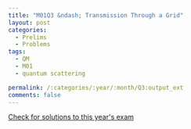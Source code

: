 ```yaml
---
title: "M01Q3 &ndash; Transmission Through a Grid"
layout: post
categories:
  - Prelims
  - Problems
tags:
  - QM
  - M01
  - quantum scattering

permalink: /:categories/:year/:month/Q3:output_ext
comments: false
---
```

<object data="2001M3Q.pdf" type="application/pdf" width="100%" height="500"></object>
<div class="message"><a href='https://princetonprelim.com/prelim/7/'>Check for solutions to this year's exam</a></div>